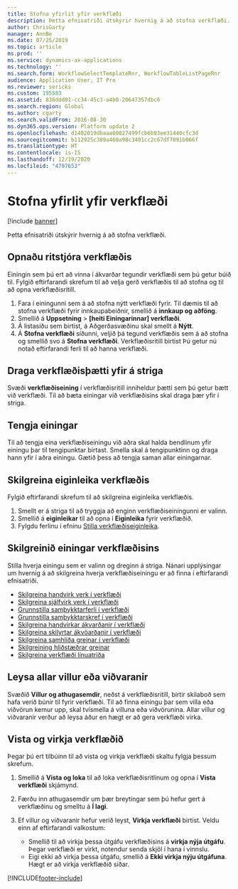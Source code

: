 ```yaml
---
title: Stofna yfirlit yfir verkflæði
description: Þetta efnisatriði útskýrir hvernig á að stofna verkflæði.
author: ChrisGarty
manager: AnnBe
ms.date: 07/25/2019
ms.topic: article
ms.prod: ''
ms.service: dynamics-ax-applications
ms.technology: ''
ms.search.form: WorkflowSelectTemplateRnr, WorkflowTableListPageRnr
audience: Application User, IT Pro
ms.reviewer: sericks
ms.custom: 195583
ms.assetid: 836ddd01-cc34-45c3-a4b0-20647357dbc6
ms.search.region: Global
ms.author: cgarty
ms.search.validFrom: 2016-08-30
ms.dyn365.ops.version: Platform update 2
ms.openlocfilehash: d1402019dbaaa60827499fcb6b93ee31440cfc3d
ms.sourcegitcommit: b112925c389a460a98c3401cc2c67df7091b066f
ms.translationtype: HT
ms.contentlocale: is-IS
ms.lasthandoff: 12/19/2020
ms.locfileid: "4797653"
---
```

# <a name="create-workflows-overview"></a>Stofna yfirlit yfir verkflæði

[!include [banner](../includes/banner.md)]

Þetta efnisatriði útskýrir hvernig á að stofna verkflæði.

## <a name="open-the-workflow-editor"></a>Opnaðu ritstjóra verkflæðis

Einingin sem þú ert að vinna í ákvarðar tegundir verkflæði sem þú getur búið til. Fylgið eftirfarandi skrefum til að velja gerð verkflæðis til að stofna og til að opna verkflæðisritill.

1. Fara í einingunni sem á að stofna nýtt verkflæði fyrir. Til dæmis til að stofna verkflæði fyrir innkaupabeiðnir, smellið á **innkaup og aðföng**.
2. Smellið á **Uppsetning** &gt; **\[heiti Einingarinnar\] verkflæði**.
3. Á listasíðu sem birtist, á Aðgerðasvæðinu skal smellt á **Nýtt**.
4. Á **Stofna verkflæði** síðunni, veljið þá tegund verkflæðis sem á að stofna og smellið svo á **Stofna verkflæði**. Verkflæðisritill birtist Þú getur nú notað eftirfarandi ferli til að hanna verkflæði.

## <a name="drag-workflow-elements-onto-the-canvas"></a>Draga verkflæðisþætti yfir á striga

Svæði **verkflæðiseining** í verkflæðisritill inniheldur þætti sem þú getur bætt við verkflæði. Til að bæta einingar við verkflæðisins skal draga þær yfir í striga.

## <a name="connect-the-elements"></a>Tengja einingar

Til að tengja eina verkflæðiseiningu við aðra skal halda bendlinum yfir einingu þar til tengipunktar birtast. Smella skal á tengipunktinn og draga hann yfir í aðra einingu. Gætið þess að tengja saman allar einingarnar.

## <a name="configure-the-properties-of-the-workflow"></a>Skilgreina eiginleika verkflæðis

Fylgið eftirfarandi skrefum til að skilgreina eiginleika verkflæðis.

1. Smellt er á striga til að tryggja að enginn verkflæðiseiningunni er valinn.
2. Smellið á **eiginleikar** til að opna í **Eiginleika** fyrir verkflæðið.
3. Fylgdu ferlinu í efninu [Stilla verkflæðiseiginleika](configure-workflow-properties.md).

## <a name="configure-the-elements-of-the-workflow"></a>Skilgreinið einingar verkflæðisins

Stilla hverja einingu sem er valinn og dreginn á striga. Nánari upplýsingar um hvernig á að skilgreina hverja verkflæðiseiningu er að finna í eftirfarandi efnisatriði.

- [Skilgreina handvirk verk í verkflæði](configure-manual-task-workflow.md)
- [Skilgreina sjálfvirk verk í verkflæði](configure-automated-task-workflow.md)
- [Grunnstilla samþykktarferli í verkflæði](configure-approval-process-workflow.md)
- [Grunnstilla samþykktarskref í verkflæði](configure-approval-step-workflow.md)
- [Skilgreina handvirkar ákvarðanir í verkflæði](configure-manual-decision-workflow.md)
- [Skilgreina skilyrtar ákvöarðanir í verkflæði](configure-conditional-decision-workflow.md)
- [Skilgreina samhliða greinar í verkflæði](configure-parallel-activity-workflow.md)
- [Skilgreining hliðstæðrar greinar](configure-parallel-branch-workflow.md)
- [Skilgreina verkflæði línuatriða](configure-line-item-workflow.md)

## <a name="resolve-any-errors-or-warnings"></a>Leysa allar villur eða viðvaranir

Svæðið **Villur og athugasemdir**, neðst á verkflæðisritill, birtir skilaboð sem hafa verið búnir til fyrir verkflæði. Til að finna einingu þar sem villa eða viðvörun kemur upp, skal tvísmella á villuna eða viðvörunina. Allar villur og viðvaranir verður að leysa áður en hægt er að gera verkflæði virka.

## <a name="save-and-activate-the-workflow"></a>Vista og virkja verkflæðið

Þegar þú ert tilbúinn til að vista og virkja verkflæði skaltu fylgja þessum skrefum.

1. Smellið á **Vista og loka** til að loka verkflæðisritlinum og opna í **Vista verkflæði** skjámynd.
2. Færðu inn athugasemdir um þær breytingar sem þú hefur gert á verkflæðinu og smelltu á **Í lagi**.
3. Ef villur og viðvaranir hefur verið leyst, **Virkja verkflæði** birtist. Veldu einn af eftirfarandi valkostum:

    - Smellið til að virkja þessa útgáfu verkflæðisins á **virkja nýja útgáfu**. Þegar verkflæði er virkt, notendur senda skjöl í hana í vinnslu.
    - Eigi ekki að virkja þessa útgáfu, smellið á **Ekki virkja nýju útgáfuna**. Hægt er að virkja verkflæðið síðar.


[!INCLUDE[footer-include](../../../includes/footer-banner.md)]